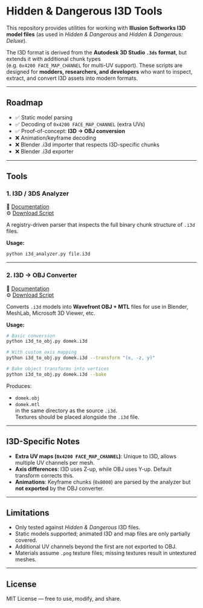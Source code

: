# Hidden & Dangerous I3D Tools

This repository provides utilities for working with **Illusion Softworks I3D model files** (as used in *Hidden & Dangerous* and *Hidden & Dangerous: Deluxe*).  

The I3D format is derived from the **Autodesk 3D Studio `.3ds` format**, but extends it with additional chunk types  
(e.g. `0x4200 FACE_MAP_CHANNEL` for multi-UV support). These scripts are designed for **modders, researchers, and developers** who want to inspect, extract, and convert I3D assets into modern formats.

---

## Roadmap

- ✅ Static model parsing  
- ✅ Decoding of `0x4200 FACE_MAP_CHANNEL` (extra UVs)  
- ✅ Proof-of-concept: **I3D → OBJ conversion**  
- ❌ Animation/keyframe decoding  
- ❌ Blender .i3d importer that respects I3D-specific chunks  
- ❌ Blender .i3d exporter

---

## Tools

### 1. I3D / 3DS Analyzer

📄 [Documentation](documentation/i3d_analyzer.md)  
⚙️ [Download Script](tools/i3d_analyzer.py)

A registry-driven parser that inspects the full binary chunk structure of `.i3d` files.  

**Usage:**
```bash
python i3d_analyzer.py file.i3d
```

---

### 2. I3D → OBJ Converter

📄 [Documentation](documentation/i3d_to_obj.md)  
⚙️ [Download Script](tools/i3d_to_obj.py)

Converts `.i3d` models into **Wavefront OBJ + MTL** files for use in Blender, MeshLab, Microsoft 3D Viewer, etc.  

**Usage:**
```bash
# Basic conversion
python i3d_to_obj.py domek.i3d

# With custom axis mapping
python i3d_to_obj.py domek.i3d --transform "(x, -z, y)"

# Bake object transforms into vertices
python i3d_to_obj.py domek.i3d --bake
```

Produces:
- `domek.obj`  
- `domek.mtl`  
in the same directory as the source `.i3d`.  
Textures should be placed alongside the `.i3d` file.

---

## I3D-Specific Notes

- **Extra UV maps (`0x4200 FACE_MAP_CHANNEL`)**: Unique to I3D, allows multiple UV channels per mesh.  
- **Axis differences**: I3D uses Z-up, while OBJ uses Y-up. Default transform corrects this.  
- **Animations**: Keyframe chunks (`0xB000`) are parsed by the analyzer but **not exported** by the OBJ converter.  

---

## Limitations

- Only tested against *Hidden & Dangerous* I3D files.  
- Static models supported; animated I3D and map files are only partially covered.  
- Additional UV channels beyond the first are not exported to OBJ.  
- Materials assume `.png` texture files; missing textures result in untextured meshes.  

---

## License

MIT License — free to use, modify, and share.

